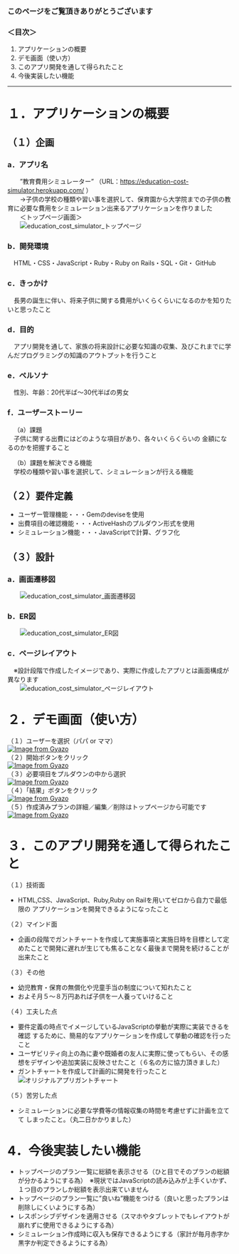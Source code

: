 ### このページをご覧頂きありがとうございます
### ＜目次＞
1. アプリケーションの概要
2. デモ画面（使い方）
3. このアプリ開発を通して得られたこと
4. 今後実装したい機能
***
# １．アプリケーションの概要
## （１）企画  
### a．アプリ名  
&emsp;&emsp;”教育費用シミュレーター” （URL：https://education-cost-simulator.herokuapp.com/ ）  
&emsp;&emsp;→子供の学校の種類や習い事を選択して、保育園から大学院までの子供の教育に必要な費用をシミュレーション出来るアプリケーションを作りました  
&emsp;&emsp;＜トップページ画面＞  
&emsp;&emsp;![education_cost_simulator_トップページ](https://user-images.githubusercontent.com/71694686/99922073-be2b5f80-2d71-11eb-83e5-097978980b58.jpeg)  

### b．開発環境   
&emsp;HTML・CSS・JavaScript・Ruby・Ruby on Rails・SQL・Git・ GitHub

### c．きっかけ  
&emsp;長男の誕生に伴い、将来子供に関する費用がいくらくらいになるのかを知りたいと思ったこと

### d．目的  
&emsp;アプリ開発を通して、家族の将来設計に必要な知識の収集、及びこれまでに学んだプログラミングの知識のアウトプットを行うこと

### e．ペルソナ  
&emsp;性別、年齢：20代半ば〜30代半ばの男女

### f．ユーザーストーリー  
&emsp;（a）課題  
&emsp;子供に関する出費にはどのような項目があり、各々いくらくらいの
金額になるのかを把握すること

&emsp;（b）課題を解決できる機能  
&emsp;学校の種類や習い事を選択して、シミュレーションが行える機能  

## （２）要件定義
* ユーザー管理機能・・・Gemのdeviseを使用
* 出費項目の確認機能・・・ActiveHashのプルダウン形式を使用
* シミュレーション機能・・・JavaScriptで計算、グラフ化  

## （３）設計
### a．画面遷移図  
&emsp;&emsp;![education_cost_simulator_画面遷移図](https://user-images.githubusercontent.com/71694686/100082266-5ff29f80-2e8b-11eb-8295-246a6cc96094.jpeg)


### b．ER図  
&emsp;&emsp;![education_cost_simulator_ER図](https://user-images.githubusercontent.com/71694686/100082284-65e88080-2e8b-11eb-815d-04d03a59df88.jpeg)


### c．ページレイアウト  
&emsp;※設計段階で作成したイメージであり、実際に作成したアプリとは画面構成が異なります  
&emsp;&emsp;![education_cost_simulator_ページレイアウト](https://user-images.githubusercontent.com/71694686/99922438-ed42d080-2d73-11eb-920b-ce86c8928224.jpeg)


# ２．デモ画面（使い方）  
（１）ユーザーを選択（パパ or ママ）  
[![Image from Gyazo](https://gyazo.com/5ec486eaf0369ce18be2c88586ac8be1.gif)](https://gyazo.com/5ec486eaf0369ce18be2c88586ac8be1)  
（２）開始ボタンをクリック  
[![Image from Gyazo](https://gyazo.com/41772848fbfa5fed7b9a77b0513c5741.gif)](https://gyazo.com/41772848fbfa5fed7b9a77b0513c5741)  
（３）必要項目をプルダウンの中から選択  
[![Image from Gyazo](https://gyazo.com/67afa2525174c16e0dff36a366e5d882.gif)](https://gyazo.com/67afa2525174c16e0dff36a366e5d882)  
（４）「結果」ボタンをクリック  
[![Image from Gyazo](https://gyazo.com/1da421a5b27e24a91d960dfd38714dd5.gif)](https://gyazo.com/1da421a5b27e24a91d960dfd38714dd5)  
（５）作成済みプランの詳細／編集／削除はトップページから可能です  
[![Image from Gyazo](https://gyazo.com/fc91882d3e708fa06d3f91c19063f600.gif)](https://gyazo.com/fc91882d3e708fa06d3f91c19063f600)  

# ３．このアプリ開発を通して得られたこと
（１）技術面  
* HTML,CSS、JavaScript、Ruby,Ruby on Railを用いてゼロから自力で最低限の
アプリケーションを開発できるようになったこと

（２）マインド面  
* 企画の段階でガントチャートを作成して実施事項と実施日時を目標として定めたことで開発に遅れが生じても焦ることなく最後まで開発を続けることが出来たこと

（３）その他  
* 幼児教育・保育の無償化や児童手当の制度について知れたこと
* およそ月５〜８万円あれば子供を一人養っていけること

（４）工夫した点
* 要件定義の時点でイメージしているJavaScriptの挙動が実際に実装できるを確認
するために、簡易的なアプリケーションを作成して挙動の確認を行ったこと
* ユーザビリティ向上の為に妻や既婚者の友人に実際に使ってもらい、その感想をデザインや追加実装に反映させたこと（６名の方に協力頂きました）
* ガントチャートを作成して計画的に開発を行ったこと 
![オリジナルアプリガントチャート](https://user-images.githubusercontent.com/71694686/100043152-2781a000-2e50-11eb-9a2e-007e515a686f.png)


（５）苦労した点  
* シミュレーションに必要な学費等の情報収集の時間を考慮せずに計画を立てて
しまったこと。（丸二日かかりました）

# 4．今後実装したい機能
* トップページのプラン一覧に総額を表示させる（ひと目でそのプランの総額が分かるようにする為）　※現状ではJavaScriptの読み込みが上手くいかず、１つ目のプランしか総額を表示出来ていません
* トップページのプラン一覧に”良いね”機能をつける（良いと思ったプランは削除しにくいようにする為）
* レスポンシブデザインを適用させる（スマホやタブレットでもレイアウトが崩れずに使用できるようにする為）
* シミュレーション作成時に収入も保存できるようにする（家計が毎月赤字か黒字か判定できるようにする為）